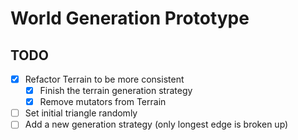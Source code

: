 # World Generation Prototype

## TODO

- [X] Refactor Terrain to be more consistent
  - [X] Finish the terrain generation strategy
  - [X] Remove mutators from Terrain
- [ ] Set initial triangle randomly
- [ ] Add a new generation strategy (only longest edge is broken up)
